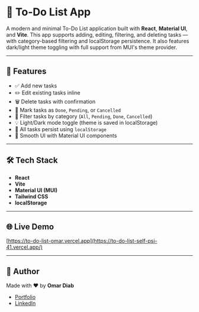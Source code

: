 # 📝 To-Do List App

A modern and minimal To-Do List application built with **React**, **Material UI**, and **Vite**.
This app supports adding, editing, filtering, and deleting tasks — with category-based filtering and localStorage persistence.
It also features dark/light theme toggling with full support from MUI's theme provider.

---

## 🚀 Features

* ✅ Add new tasks
* ✏️ Edit existing tasks inline
* 🗑️ Delete tasks with confirmation
* 🎯 Mark tasks as `Done`, `Pending`, or `Cancelled`
* 📂 Filter tasks by category (`All`, `Pending`, `Done`, `Cancelled`)
* 💡 Light/Dark mode toggle (theme is saved in localStorage)
* 💾 All tasks persist using `localStorage`
* 🍃 Smooth UI with Material UI components

---

## 🛠️ Tech Stack

* **React**
* **Vite**
* **Material UI (MUI)**
* **Tailwind CSS**
* **localStorage**

---

## 🌐 Live Demo

[https://to-do-list-omar.vercel.app](https://to-do-list-self-psi-41.vercel.app/)

---

## 🤛️ Author

Made with ❤️ by **Omar Diab**

* [Portfolio](https://od-portfolio-ashy.vercel.app/)
* [LinkedIn](https://www.linkedin.com/in/omardiab1/)
